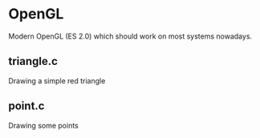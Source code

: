 OpenGL
======

Modern OpenGL (ES 2.0) which should work on most systems nowadays.

triangle.c
----------
Drawing a simple red triangle


point.c
----------
Drawing some points

